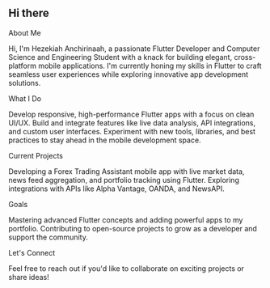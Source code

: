 ## Hi there 

 About Me

Hi, I'm Hezekiah Anchirinaah, a passionate Flutter Developer and Computer Science and Engineering Student with a knack for building elegant, cross-platform mobile applications. I'm currently honing my skills in Flutter to craft seamless user experiences while exploring innovative app development solutions.

 What I Do

 Develop responsive, high-performance Flutter apps with a focus on clean UI/UX.
 Build and integrate features like live data analysis, API integrations, and custom user interfaces.
 Experiment with new tools, libraries, and best practices to stay ahead in the mobile development space.


 Current Projects

Developing a Forex Trading Assistant mobile app with live market data, news feed aggregation, and portfolio tracking using Flutter.
Exploring integrations with APIs like Alpha Vantage, OANDA, and NewsAPI.


 Goals

Mastering advanced Flutter concepts and adding powerful apps to my portfolio.
Contributing to open-source projects to grow as a developer and support the community.


 Let's Connect

Feel free to reach out if you'd like to collaborate on exciting projects or share ideas!


